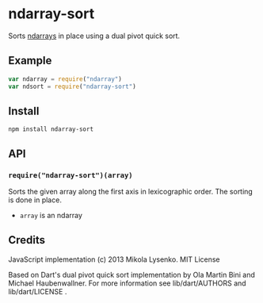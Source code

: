 ndarray-sort
============
Sorts [ndarrays](https://github.com/mikolalysenko/ndarray) in place using a dual pivot quick sort.

## Example

```javascript
var ndarray = require("ndarray")
var ndsort = require("ndarray-sort")

```

## Install

    npm install ndarray-sort

## API

### `require("ndarray-sort")(array)`
Sorts the given array along the first axis in lexicographic order.  The sorting is done in place.

* `array` is an ndarray

## Credits
JavaScript implementation (c) 2013 Mikola Lysenko.  MIT License

Based on Dart's dual pivot quick sort implementation by Ola Martin Bini and Michael Haubenwallner.  For more information see lib/dart/AUTHORS and lib/dart/LICENSE .
